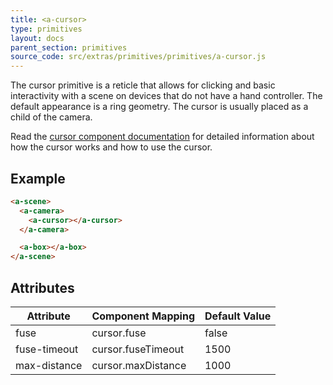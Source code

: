 ```yaml
---
title: <a-cursor>
type: primitives
layout: docs
parent_section: primitives
source_code: src/extras/primitives/primitives/a-cursor.js
---
```


The cursor primitive is a reticle that allows for clicking and basic
interactivity with a scene on devices that do not have a hand controller. The
default appearance is a ring geometry. The cursor is usually placed as a child
of the camera.

Read the [cursor component documentation](../components/cursor.md) for detailed information about how the cursor works and how to use the cursor.

## Example

```html
<a-scene>
  <a-camera>
    <a-cursor></a-cursor>
  </a-camera>

  <a-box></a-box>
</a-scene>
```

## Attributes

| Attribute    | Component Mapping  | Default Value |
|--------------|--------------------|---------------|
| fuse         | cursor.fuse        | false         |
| fuse-timeout | cursor.fuseTimeout | 1500          |
| max-distance | cursor.maxDistance | 1000          |
